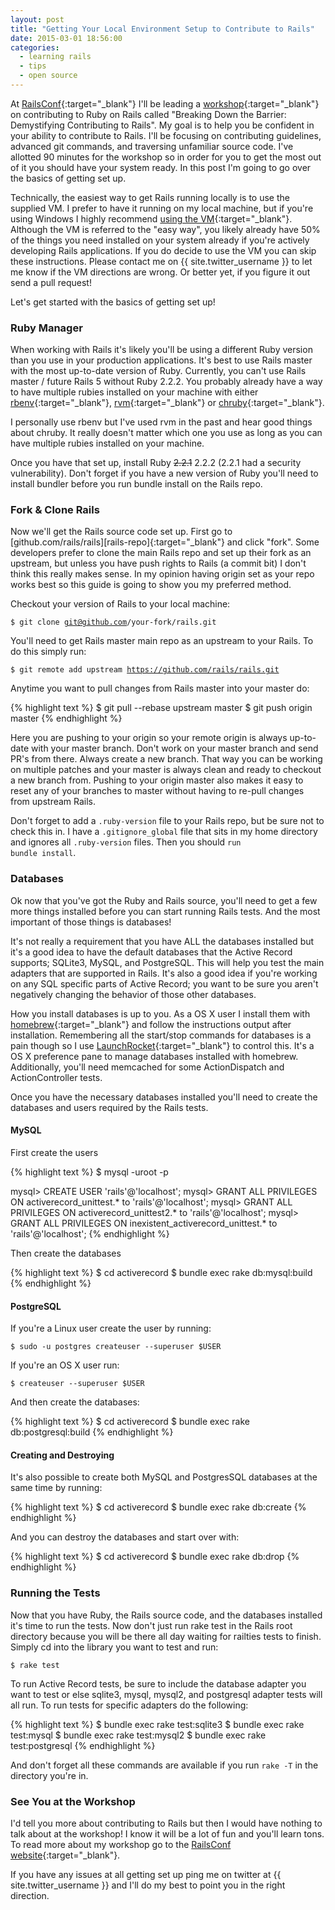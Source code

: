 ```yaml
---
layout: post
title: "Getting Your Local Environment Setup to Contribute to Rails"
date: 2015-03-01 18:56:00
categories:
  - learning rails
  - tips
  - open source
---
```


At [RailsConf][railsconf]{:target="_blank"} I'll be leading a [workshop][workshop]{:target="_blank"} on contributing to Ruby on Rails called "Breaking Down the Barrier: Demystifying Contributing to Rails". My goal is to help you be confident in your ability to contribute to Rails. I'll be focusing on contributing guidelines, advanced git commands, and traversing unfamiliar source code. I've allotted 90 minutes for the workshop so in order for you to get the most out of it you should have your system ready. In this post I'm going to go over the basics of getting set up.

Technically, the easiest way to get Rails running locally is to use the supplied VM. I prefer to have it running on my local machine, but if you're using Windows I highly recommend [using the VM][use-vm]{:target="_blank"}. Although the VM is referred to the "easy way", you likely already have 50% of the things you need installed on your system already if you're actively developing Rails applications. If you do decide to use the VM you can skip these instructions. Please contact me on {{ site.twitter_username }} to let me know if the VM directions are wrong. Or better yet, if you figure it out send a pull request!

Let's get started with the basics of getting set up!

### Ruby Manager

When working with Rails it's likely you'll be using a different Ruby version than you use in your production applications. It's best to use Rails master with the most up-to-date version of Ruby. Currently, you can't use Rails master / future Rails 5 without Ruby 2.2.2. You probably already have a way to have multiple rubies installed on your machine with either [rbenv][rbenv]{:target="_blank"}, [rvm][rvm]{:target="_blank"} or [chruby][chruby]{:target="_blank"}.

I personally use rbenv but I've used rvm in the past and hear good things about chruby. It really doesn't matter which one you use as long as you can have multiple rubies installed on your machine.

Once you have that set up, install Ruby <del>2.2.1</del> 2.2.2 (2.2.1 had a security vulnerability). Don't forget if you have a new version of Ruby you'll need to install bundler before you run bundle install on the Rails repo.

### Fork & Clone Rails

Now we'll get the Rails source code set up. First go to [github.com/rails/rails][rails-repo]{:target="_blank"} and click "fork". Some developers prefer to clone the main Rails repo and set up their fork as an upstream, but unless you have push rights to Rails (a commit bit) I don't think this really makes sense. In my opinion having origin set as your repo works best so this guide is going to show you my preferred method.

Checkout your version of Rails to your local machine:

<code>$ git clone git@github.com/your-fork/rails.git</code>

You'll need to get Rails master main repo as an upstream to your Rails. To do this simply run:

<code>$ git remote add upstream https://github.com/rails/rails.git</code>

Anytime you want to pull changes from Rails master into your master do:

{% highlight text %}
$ git pull --rebase upstream master
$ git push origin master
{% endhighlight %}

Here you are pushing to your origin so your remote origin is always up-to-date with your master branch. Don't work on your master branch and send PR's from there. Always create a new branch. That way you can be working on multiple patches and your master is always clean and ready to checkout a new branch from. Pushing to your origin master also makes it easy to reset any of your branches to master without having to re-pull changes from upstream Rails.

Don't forget to add a <code>.ruby-version</code> file to your Rails repo, but be sure not to check this in. I have a <code>.gitignore_global</code> file that sits in my home directory and ignores all <code>.ruby-version</code> files. Then you should <code>run bundle install</code>.

### Databases

Ok now that you've got the Ruby and Rails source, you'll need to get a few more things installed before you can start running Rails tests. And the most important of those things is databases!

It's not really a requirement that you have ALL the databases installed but it's a good idea to have the default databases that the Active Record supports; SQLite3, MySQL, and PostgreSQL. This will help you test the main adapters that are supported in Rails. It's also a good idea if you're working on any SQL specific parts of Active Record; you want to be sure you aren't negatively changing the behavior of those other databases.

How you install databases is up to you. As a OS X user I install them with [homebrew][homebrew]{:target="_blank"} and follow the instructions output after installation. Remembering all the start/stop commands for databases is a pain though so I use [LaunchRocket][launchr]{:target="_blank"} to control this. It's a OS X preference pane to manage databases installed with homebrew. Additionally, you'll need memcached for some ActionDispatch and ActionController tests.

Once you have the necessary databases installed you'll need to create the databases and users required by the Rails tests.

#### MySQL

First create the users

{% highlight text %}
$ mysql -uroot -p

mysql> CREATE USER 'rails'@'localhost';
mysql> GRANT ALL PRIVILEGES ON activerecord_unittest.*
       to 'rails'@'localhost';
mysql> GRANT ALL PRIVILEGES ON activerecord_unittest2.*
       to 'rails'@'localhost';
mysql> GRANT ALL PRIVILEGES ON inexistent_activerecord_unittest.*
       to 'rails'@'localhost';
{% endhighlight %}

Then create the databases

{% highlight text %}
$ cd activerecord
$ bundle exec rake db:mysql:build
{% endhighlight %}

#### PostgreSQL

If you're a Linux user create the user by running:

<code>$ sudo -u postgres createuser --superuser $USER</code>

If you're an OS X user run:

<code>$ createuser --superuser $USER</code>

And then create the databases:

{% highlight text %}
$ cd activerecord
$ bundle exec rake db:postgresql:build
{% endhighlight %}

#### Creating and Destroying

It's also possible to create both MySQL and PostgresSQL databases at the same time by running:

{% highlight text %}
$ cd activerecord
$ bundle exec rake db:create
{% endhighlight %}

And you can destroy the databases and start over with:

{% highlight text %}
$ cd activerecord
$ bundle exec rake db:drop
{% endhighlight %}

### Running the Tests

Now that you have Ruby, the Rails source code, and the databases installed it's time to run the tests. Now don't just run rake test in the Rails root directory because you will be there all day waiting for railties tests to finish. Simply cd into the library you want to test and run:

<code>$ rake test</code>

To run Active Record tests, be sure to include the database adapter you want to test or else sqlite3, mysql, mysql2, and postgresql adapter tests will all run. To run tests for specific adapters do the following:

{% highlight text %}
$ bundle exec rake test:sqlite3
$ bundle exec rake test:mysql
$ bundle exec rake test:mysql2
$ bundle exec rake test:postgresql
{% endhighlight %}

And don't forget all these commands are available if you run <code>rake -T</code> in the directory you're in.

### See You at the Workshop

I'd tell you more about contributing to Rails but then I would have nothing to talk about at the workshop! I know it will be a lot of fun and you'll learn tons. To read more about my workshop go to the [RailsConf website][workshop]{:target="_blank"}.

If you have any issues at all getting set up ping me on twitter at {{ site.twitter_username }} and I'll do my best to point you in the right direction.

[railsconf]: http://railsconf.com
[workshop]: http://railsconf.com/program/labs#prop_879
[use-vm]: https://github.com/rails/rails-dev-box
[rbenv]: https://github.com/sstephenson/rbenv
[rvm]: https://rvm.io/
[chruby]: https://github.com/postmodern/chruby
[homebrew]: http://brew.sh/
[launchr]: https://github.com/jimbojsb/launchrocket
